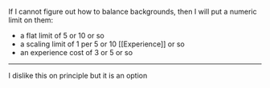 If I cannot figure out how to balance backgrounds, then I will put a numeric limit on them:
- a flat limit of 5 or 10 or so
- a scaling limit of 1 per 5 or 10 [[Experience]] or so
- an experience cost of 3 or 5 or so

---

I dislike this on principle but it is an option